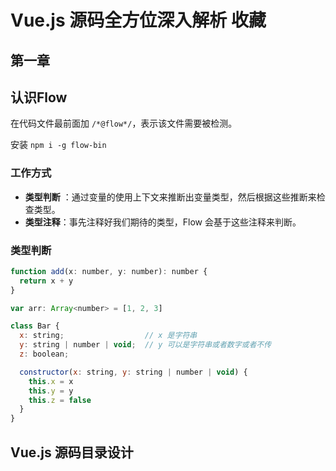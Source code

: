 # Vue.js 源码全方位深入解析 收藏   

## 第一章

## 认识Flow

在代码文件最前面加 `/*@flow*/`，表示该文件需要被检测。

安装 `npm i -g flow-bin`

### 工作方式

* **类型判断** ：通过变量的使用上下文来推断出变量类型，然后根据这些推断来检查类型。
* **类型注释**：事先注释好我们期待的类型，Flow 会基于这些注释来判断。

### 类型判断

```js
function add(x: number, y: number): number {
  return x + y
}

var arr: Array<number> = [1, 2, 3]

class Bar {
  x: string;                  // x 是字符串
  y: string | number | void;  // y 可以是字符串或者数字或者不传
  z: boolean;

  constructor(x: string, y: string | number | void) {
    this.x = x
    this.y = y
    this.z = false
  }
}
```

## Vue.js 源码目录设计

